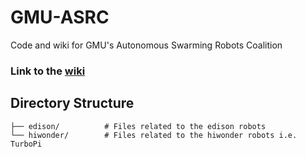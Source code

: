 # GMU-ASRC
Code and wiki for GMU's Autonomous Swarming Robots Coalition

### Link to the [wiki](https://github.com/GMU-ASRC/GMU-ASRC/wiki)

## Directory Structure

```
├── edison/          # Files related to the edison robots
└── hiwonder/        # Files related to the hiwonder robots i.e. TurboPi
```
